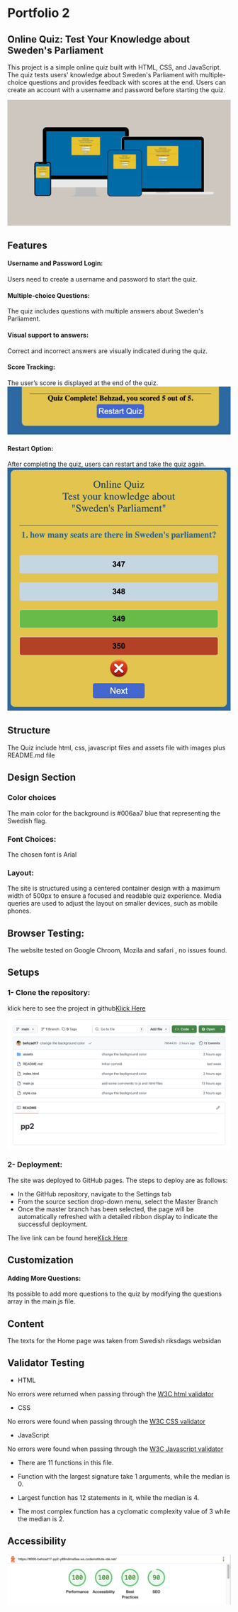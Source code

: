 # Portfolio 2
## Online Quiz: Test Your Knowledge about Sweden's Parliament
This project is a simple online quiz built with HTML, CSS, and JavaScript. The quiz tests users' knowledge about Sweden's Parliament with multiple-choice questions and provides feedback with scores at the end. Users can create an account with a username and password before starting the quiz.
 
![main image](/assets/Neutral%20Beige%20Screen%20Creator%20Facebook%20Cover-2.png)

## Features
 #### Username and Password Login:  
 Users need to create a username and password to start the quiz.
 #### Multiple-choice Questions: 
 The quiz includes questions with multiple answers about Sweden's Parliament.
 #### Visual support to answers: 
 Correct and incorrect answers are visually indicated during the quiz.


 #### Score Tracking: 
 The user’s score is displayed at the end of the quiz.
 ![score image](/assets/Screenshot%202024-09-20%20at%2015.20.19.png)
 #### Restart Option: 
 After completing the quiz, users can restart and take the quiz again.
 ![correct/incorrect image](/assets/correct:incorrect.png)
 ## Structure
 The Quiz include html, css, javascript files and assets file with images plus README.md file

 ## Design Section
 ### Color choices
 The main color for the background is #006aa7 blue that representing the Swedish flag.

 ### Font Choices:
 The chosen font is Arial 

 ### Layout:
 The site is structured using a centered container design with a maximum width of 500px to ensure a focused and readable quiz experience. Media queries are used to adjust the layout on smaller devices, such as mobile phones.

 ## Browser Testing:
 The website tested on Google Chroom, Mozila and safari , no issues found.

 ## Setups
 ### 1- Clone the repository:
  klick here to see the project in github[Klick Here](https://github.com/behzad17/pp2)

  ![repository image](/assets/Screenshot%202024-09-20%20at%2015.22.43.png)

### 2- Deployment:
The site was deployed to GitHub pages. The steps to deploy are as follows:
* In the GitHub repository, navigate to the Settings tab
* From the source section drop-down menu, select the Master Branch
* Once the master branch has been selected, the page will be automatically refreshed with a detailed ribbon display to indicate the successful deployment.

 The live link can be found here[Klick Here](https://behzad17.github.io/pp2/)

 ## Customization
 #### Adding More Questions: 
 Its possible to add more questions to the quiz by modifying the questions array in the main.js file. 

## Content
The texts for the Home page was taken from Swedish riksdags websidan

## Validator Testing
* HTML

No errors were returned when passing through the [W3C html validator](https://validator.w3.org/nu/?showsource=yes&doc=https%3A%2F%2Fbehzad17.github.io%2Fpp2%2F)
* CSS

No errors were found when passing through the [W3C CSS validator](https://jigsaw.w3.org/css-validator/validator?uri=https%3A%2F%2Fbehzad17.github.io%2Fpp2%2F&profile=css3svg&usermedium=all&warning=1&vextwarning=&lang=en)
* JavaScript

No errors were found when passing through the [W3C Javascript validator](https://validator.w3.org/nu/?showsource=yes&doc=https%3A%2F%2Fbehzad17.github.io%2Fpp2%2F)

* There are 11 functions in this file.

* Function with the largest signature take 1 arguments, while the median is 0.

* Largest function has 12 statements in it, while the median is 4.

* The most complex function has a cyclomatic complexity value of 3 while the median is 2.

## Accessibility

![Accessibility image](/assets/accessibility.png)


